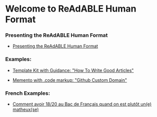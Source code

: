 
# Welcome to ReAdABLE Human Format


### Presenting the ReAdABLE Human Format

- [Presenting the ReAdABLE Human Format](./readablehumanformat)
                        

### Examples:

- [Template Kit with Guidance: "How To Write Good Articles"](./examples/howtowritegoodarticle)
                        
- [Memento with .code markup: "Github Custom Domain"](http://mymementos.space/github.custom.domain)
                        

### French Examples:

- [Comment avoir 18/20 au Bac de Français quand on est plutôt un(e) matheux(se)](#)
                        
